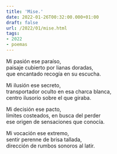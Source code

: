 ```yaml
---
title: 'Mise.'
date: 2022-01-26T00:32:00.000+01:00
draft: false
url: /2022/01/mise.html
tags: 
- 2022
- poemas
---
```


Mi pasión ese paraíso,  
paisaje cubierto por lianas doradas,  
que encantado recogía en su escucha.  

Mi ilusión ese secreto,  
transportador oculto en esa charca blanca,  
centro ilusorio sobre el que giraba.  

Mi decisión ese pacto,  
límites costeados, en busca del perder  
ese origen de sensaciones que conocía.  

Mi vocación ese extremo,  
sentir perenne de brisa tallada,  
dirección de rumbos sonoros al latir.  